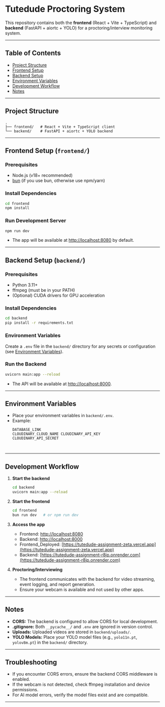 # Tutedude Proctoring System

This repository contains both the **frontend** (React + Vite + TypeScript) and **backend** (FastAPI + aiortc + YOLO) for a proctoring/interview monitoring system.

---

## Table of Contents

- [Project Structure](#project-structure)
- [Frontend Setup](#frontend-setup)
- [Backend Setup](#backend-setup)
- [Environment Variables](#environment-variables)
- [Development Workflow](#development-workflow)
- [Notes](#notes)

---

## Project Structure

```
.
├── frontend/   # React + Vite + TypeScript client
└── backend/    # FastAPI + aiortc + YOLO backend
```

---

## Frontend Setup (`frontend/`)

### Prerequisites

- Node.js (v18+ recommended)
- [bun](https://bun.sh/) (if you use bun, otherwise use npm/yarn)

### Install Dependencies

```bash
cd frontend
npm install       
```

### Run Development Server

```bash
npm run dev         
```

- The app will be available at [http://localhost:8080](http://localhost:8080) by default.

---

## Backend Setup (`backend/`)

### Prerequisites

- Python 3.11+
- ffmpeg (must be in your PATH)
- (Optional) CUDA drivers for GPU acceleration

### Install Dependencies

```bash
cd backend
pip install -r requirements.txt
```

### Environment Variables

Create a `.env` file in the `backend/` directory for any secrets or configuration (see [Environment Variables](#environment-variables)).

### Run the Backend

```bash
uvicorn main:app --reload
```

- The API will be available at [http://localhost:8000](http://localhost:8000).

---

## Environment Variables

- Place your environment variables in `backend/.env`.
- Example:
  ```
  DATABASE_LINK 
  CLOUDINARY_CLOUD_NAME CLOUDINARY_API_KEY 
  CLOUDINARY_API_SECRET 



  ```

---

## Development Workflow

1. **Start the backend**  
   ```bash
   cd backend
   uvicorn main:app --reload
   ```

2. **Start the frontend**  
   ```bash
   cd frontend
   bun run dev   # or npm run dev
   ```

3. **Access the app**  
   - Frontend: [http://localhost:8080](http://localhost:8080)
   - Backend: [http://localhost:8000](http://localhost:8000)
   - Frontend_Deployed: [https://tutedude-assignment-zeta.vercel.app](https://tutedude-assignment-zeta.vercel.app)
   - Backend: [https://tutedude-assignment-r8jp.onrender.com](https://tutedude-assignment-r8jp.onrender.com)
   

4. **Proctoring/Interviewing**  
   - The frontend communicates with the backend for video streaming, event logging, and report generation.
   - Ensure your webcam is available and not used by other apps.

---

## Notes

- **CORS:** The backend is configured to allow CORS for local development.
- **.gitignore:** Both `__pycache__/` and `.env` are ignored in version control.
- **Uploads:** Uploaded videos are stored in `backend/uploads/`.
- **YOLO Models:** Place your YOLO model files (e.g., `yolo11n.pt`, `yolov8m.pt`) in the `backend/` directory.

---

## Troubleshooting

- If you encounter CORS errors, ensure the backend CORS middleware is enabled.
- If the webcam is not detected, check ffmpeg installation and device permissions.
- For AI model errors, verify the model files exist and are compatible.

---



